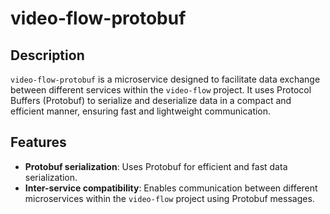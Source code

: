 # video-flow-protobuf

## Description

`video-flow-protobuf` is a microservice designed to facilitate data exchange between different services within the `video-flow` project. It uses Protocol Buffers (Protobuf) to serialize and deserialize data in a compact and efficient manner, ensuring fast and lightweight communication.

## Features

- **Protobuf serialization**: Uses Protobuf for efficient and fast data serialization.
- **Inter-service compatibility**: Enables communication between different microservices within the `video-flow` project using Protobuf messages.
